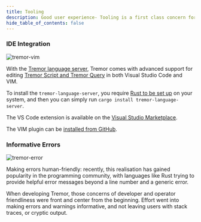 ```yaml
---
title: Tooling
description: Good user experience- Tooling is a first class concern for Tremor.
hide_table_of_contents: false
---
```


### IDE Integration

![tremor-vim](/img/tremor/tremor-vim.png)

With the [Tremor language server](https://github.com/tremor-rs/tremor-language-server), Tremor comes with advanced support for editing [Tremor Script and Tremor Query](https://tremor.rs/getting-started/scripting) in both Visual Studio Code and VIM.

To install the `tremor-language-server`, you require [Rust to be set up](https://rustup.rs) on your system, and then you can simply run `cargo install tremor-language-server`.

The VS Code extension is available on the [Visual Studio Marketplace](https://marketplace.visualstudio.com/items?itemName=tremorproject.tremor-language-features).

The VIM plugin can be [installed from GitHub](https://github.com/tremor-rs/tremor-vim).

### Informative Errors

![tremor-error](/img/tremor/error.png)

Making errors human-friendly: recently, this realisation has gained popularity in the programming community, with languages like Rust trying to provide helpful error messages beyond a line number and a generic error.

When developing Tremor, those concerns of developer and operator friendliness were front and center from the beginning. Effort went into making errors and warnings informative, and not leaving users with stack traces, or cryptic output.
